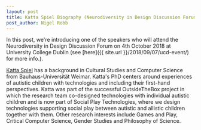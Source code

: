 ```yaml
---
layout: post
title: Katta Spiel Biography (Neurodiversity in Design Discussion Forum)
post_author: Nigel Robb
---
```

In this post, we're introducing one of the speakers who will attend the Neurodiversity in Design Discussion Forum on 4th October 2018 at University College Dublin (see [here]({{ site.url }}/2018/09/07/ucd-event/) for more info.).

[Katta Spiel](http://igw.tuwien.ac.at/hci/people/kspiel) has a background in Cultural Studies and Computer Science from Bauhaus-Universität Weimar. Katta's PhD centers around experiences of autistic children with technologies and including their first-hand perspectives. Katta was part of the successful OutsideTheBox project in which the research team co-designed technologies with individual autistic children and is now part of Social Play Technologies, where we design technologies supporting social play between autistic and allistic children together with them. Other research interests include Games and Play, Critical Computer Science, Gender Studies and Philosophy of Science.
